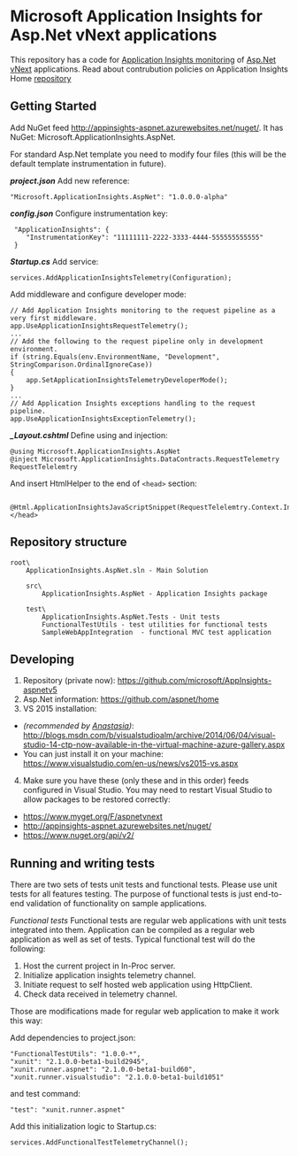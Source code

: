 Microsoft Application Insights for Asp.Net vNext applications
=============================================================

This repository has a code for [Application Insights monitoring](http://azure.microsoft.com/en-us/services/application-insights/) of [Asp.Net vNext](https://github.com/aspnet/home) applications. Read about contrubution policies on Application Insights Home [repository](https://github.com/microsoft/appInsights-home)


Getting Started
---------------

Add NuGet feed http://appinsights-aspnet.azurewebsites.net/nuget/. It has NuGet: Microsoft.ApplicationInsights.AspNet.

For standard Asp.Net template you need to modify four files (this will be the default template instrumentation in future).

***project.json*** 
Add new reference:
```
"Microsoft.ApplicationInsights.AspNet": "1.0.0.0-alpha"
```

***config.json*** 
Configure instrumentation key:
```
 "ApplicationInsights": {
 	"InstrumentationKey": "11111111-2222-3333-4444-555555555555"
 }
```

***Startup.cs***
Add service:
```
services.AddApplicationInsightsTelemetry(Configuration);
```

Add middleware and configure developer mode: 

```
// Add Application Insights monitoring to the request pipeline as a very first middleware.
app.UseApplicationInsightsRequestTelemetry();
...
// Add the following to the request pipeline only in development environment.
if (string.Equals(env.EnvironmentName, "Development", StringComparison.OrdinalIgnoreCase))
{
	app.SetApplicationInsightsTelemetryDeveloperMode();
}
...
// Add Application Insights exceptions handling to the request pipeline.
app.UseApplicationInsightsExceptionTelemetry();
```

***_Layout.cshtml***
Define using and injection:

```
@using Microsoft.ApplicationInsights.AspNet
@inject Microsoft.ApplicationInsights.DataContracts.RequestTelemetry RequestTelelemtry
```

And insert HtmlHelper to the end of ```<head>``` section:

```
	@Html.ApplicationInsightsJavaScriptSnippet(RequestTelelemtry.Context.InstrumentationKey);
</head>
```

Repository structure
--------------------

```
root\
    ApplicationInsights.AspNet.sln - Main Solution

    src\
        ApplicationInsights.AspNet - Application Insights package

    test\
        ApplicationInsights.AspNet.Tests - Unit tests
        FunctionalTestUtils - test utilities for functional tests
        SampleWebAppIntegration  - functional MVC test application
```

Developing
----------
1. Repository (private now): https://github.com/microsoft/AppInsights-aspnetv5
2. Asp.Net information: https://github.com/aspnet/home
3. VS 2015 installation: 
 - *(recommended by [Anastasia](https://github.com/abaranch))*: http://blogs.msdn.com/b/visualstudioalm/archive/2014/06/04/visual-studio-14-ctp-now-available-in-the-virtual-machine-azure-gallery.aspx
 - You can just install it on your machine: https://www.visualstudio.com/en-us/news/vs2015-vs.aspx


4. Make sure you have these (only these and in this order) feeds configured in Visual Studio. You may need to restart Visual Studio to allow packages to be restored correctly:
 - https://www.myget.org/F/aspnetvnext
 - http://appinsights-aspnet.azurewebsites.net/nuget/
 - https://www.nuget.org/api/v2/

Running and writing tests
-------------------------
There are two sets of tests unit tests and functional tests. Please use unit tests for all features testing. The purpose of functional tests is just end-to-end validation of functionality on sample applications.


*Functional tests*
Functional tests are regular web applications with unit tests integrated into them. Application can be compiled as a regular web application as well as set of tests. Typical functional test will do the following:

1. Host the current project in In-Proc server.
2. Initialize application insights telemetry channel.
3. Initiate request to self hosted web application using HttpClient.
4. Check data received in telemetry channel.

Those are modifications made for regular web application to make it work this way:

Add dependencies to project.json:


```
"FunctionalTestUtils": "1.0.0-*",
"xunit": "2.1.0.0-beta1-build2945",
"xunit.runner.aspnet": "2.1.0.0-beta1-build60",
"xunit.runner.visualstudio": "2.1.0.0-beta1-build1051"
```

and test command:

```
"test": "xunit.runner.aspnet"
```

Add this initialization logic to Startup.cs:

```
services.AddFunctionalTestTelemetryChannel();
```

